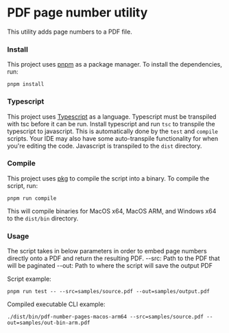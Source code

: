 # PDF page number utility

This utility adds page numbers to a PDF file.

### Install

This project uses [pnpm](https://pnpm.io/installation) as a package manager.
To install the dependencies, run:

```
pnpm install
```

### Typescript

This project uses [Typescript](https://www.typescriptlang.org/) as a language. Typescript must be transpiled with tsc
before it can be run. Install typescript and run `tsc` to transpile the typescript to javascript. This is automatically
done by the `test` and `compile` scripts. Your IDE may also have some auto-transpile functionality for when you're editing
the code. Javascript is transpiled to the `dist` directory.

### Compile

This project uses [pkg](https://github.com/vercel/pkg) to compile the script into a binary.
To compile the script, run:

```
pnpm run compile
```

This will compile binaries for MacOS x64, MacOS ARM, and Windows x64 to the `dist/bin` directory.

### Usage

The script takes in below parameters in order to embed page numbers directly onto a PDF and return the resulting PDF.
--src: Path to the PDF that will be paginated
--out: Path to where the script will save the output PDF

Script example:

```
pnpm run test -- --src=samples/source.pdf --out=samples/output.pdf
```

Compiled executable CLI example:

```
./dist/bin/pdf-number-pages-macos-arm64 --src=samples/source.pdf --out=samples/out-bin-arm.pdf
```
